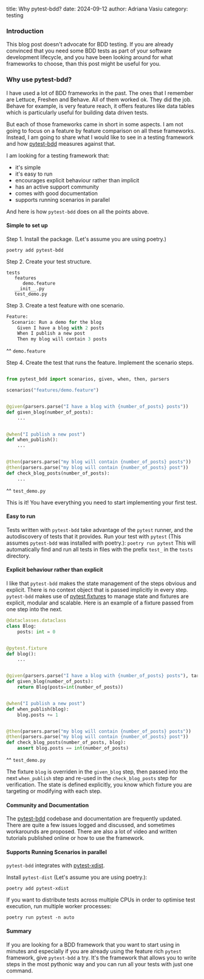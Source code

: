 title: Why pytest-bdd?
date: 2024-09-12
author: Adriana Vasiu
category: testing

### Introduction
This blog post doesn't advocate for BDD testing. If you are already convinced that you need some BDD tests as part of your software development lifecycle, and you have been looking around for what frameworks to choose, than this post might be useful for you.

### Why use pytest-bdd?
I have used a lot of BDD frameworks in the past. The ones that I remember are Lettuce, Freshen and Behave. All of them worked ok. They did the job. 
Behave for example, is very feature reach, it offers features like data tables which is particularly useful for building data driven tests.

But each of those frameworks came in short in some aspects. I am not going to focus on a feature by feature comparison on all these frameworks. 
Instead, I am going to share what I would like to see in a testing framework and how [pytest-bdd](https://pytest-bdd.readthedocs.io/en/stable/) measures against that.

I am looking for a testing framework that:
- it's simple
- it's easy to run
- encourages explicit behaviour rather than implicit
- has an active support community
- comes with good documentation
- supports running scenarios in parallel

And here is how `pytest-bdd` does on all the points above.

#### Simple to set up

Step 1. Install the package. (Let's assume you are using poetry.)
```commandline
poetry add pytest-bdd
```
Step 2. Create your test structure.
```commandline
tests
   features
      demo.feature
   __init__.py
   test_demo.py
```
Step 3. Create a test feature with one scenario.

```python
Feature:
  Scenario: Run a demo for the blog
    Given I have a blog with 2 posts
    When I publish a new post
    Then my blog will contain 3 posts
```

^^ `demo.feature`

Step 4. Create the test that runs the feature. Implement the scenario steps.

```python 

from pytest_bdd import scenarios, given, when, then, parsers

scenarios("features/demo.feature")


@given(parsers.parse("I have a blog with {number_of_posts} posts"))
def given_blog(number_of_posts):
    ...


@when("I publish a new post")
def when_publish():
    ...


@then(parsers.parse("my blog will contain {number_of_posts} posts"))
@then(parsers.parse("my blog will contain {number_of_posts} post"))
def check_blog_posts(number_of_posts):
    ...

```
^^ `test_demo.py`

This is it! You have everything you need to start implementing your first test.

#### Easy to run

Tests written with `pytest-bdd` take advantage of the `pytest` runner, and the autodiscovery of tests that it provides.
Run your test with `pytest` (This assumes `pytest-bdd` was installed with poetry.):
`poetry run pytest`
This will automatically find and run all tests in files with the prefix `test_` in the `tests` directory.

#### Explicit behaviour rather than explicit

I like that `pytest-bdd` makes the state management of the steps obvious and explicit.
There is no context object that is passed implicitly in every step.
`pytest-bdd` makes use of [pytest fixtures](https://docs.pytest.org/en/6.2.x/fixture.html) to manage state and fixtures are explicit, modular and scalable.
Here is an example of a fixture passed from one step into the next.

```python
@dataclasses.dataclass
class Blog:
    posts: int = 0


@pytest.fixture
def blog():
    ...


@given(parsers.parse("I have a blog with {number_of_posts} posts"), target_fixture="blog")
def given_blog(number_of_posts):
    return Blog(posts=int(number_of_posts))


@when("I publish a new post")
def when_publish(blog):
    blog.posts += 1


@then(parsers.parse("my blog will contain {number_of_posts} posts"))
@then(parsers.parse("my blog will contain {number_of_posts} post"))
def check_blog_posts(number_of_posts, blog):
    assert blog.posts == int(number_of_posts)
```
^^ `test_demo.py`

The fixture `blog` is overriden in the `given_blog` step, then passed into the next `when_publish` step and re-used 
in the `check_blog_posts` step for verification.
The state is defined explicitly, you know which fixture you are targeting or modifying with each step.

#### Community and Documentation
The [pytest-bdd](https://github.com/pytest-dev/pytest-bdd) codebase and documentation are frequently updated. 
There are quite a few issues logged and discussed, and sometimes workarounds are proposed. 
There are also a lot of video and written tutorials published online or how to use the framework.

#### Supports Running Scenarios in parallel

`pytest-bdd` integrates with [pytest-xdist](https://pytest-xdist.readthedocs.io/en/stable/).

Install `pytest-dist` (Let's assume you are using poetry.):
```commandline 
poetry add pytest-xdist
```
If you want to distribute tests across multiple CPUs in order to optimise test execution, run multiple worker processes:
```commandline
poetry run pytest -n auto
```

#### Summary
If you are looking for a BDD framework that you want to start using in minutes and especially if you are 
already using the feature rich `pytest` framework, give `pytest-bdd` a try. 
It's the framework that allows you to write steps in the most pythonic way and you can run all your tests with just one command.




